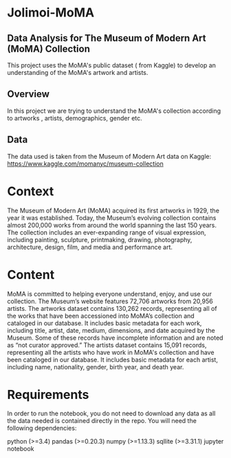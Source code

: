 # Jolimoi-MoMA

## Data Analysis for The Museum of Modern Art (MoMA) Collection

This project uses the MoMA's public dataset ( from Kaggle) to develop an understanding of the MoMA's artwork and artists.

## Overview
In this project we are trying to understand the MoMA's collection according to artworks , artists, demographics, gender etc.

## Data
The data used is taken from the Museum of Modern Art data on Kaggle: https://www.kaggle.com/momanyc/museum-collection

# Context
The Museum of Modern Art (MoMA) acquired its first artworks in 1929, the year it was established. Today, the Museum’s evolving collection contains almost 200,000 works from around the world spanning the last 150 years. The collection includes an ever-expanding range of visual expression, including painting, sculpture, printmaking, drawing, photography, architecture, design, film, and media and performance art.

# Content
MoMA is committed to helping everyone understand, enjoy, and use our collection. The Museum’s website features 72,706 artworks from 20,956 artists. The artworks dataset contains 130,262 records, representing all of the works that have been accessioned into MoMA’s collection and cataloged in our database. It includes basic metadata for each work, including title, artist, date, medium, dimensions, and date acquired by the Museum. Some of these records have incomplete information and are noted as “not curator approved.” The artists dataset contains 15,091 records, representing all the artists who have work in MoMA's collection and have been cataloged in our database. It includes basic metadata for each artist, including name, nationality, gender, birth year, and death year.

# Requirements
In order to run the notebook, you do not need to download any data as all the data needed is contained directly in the repo. You will need the following dependencies:

python (>=3.4)
pandas (>=0.20.3)
numpy (>=1.13.3)
sqllite (>=3.31.1)
jupyter notebook
